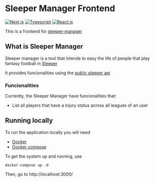# Sleeper Manager Frontend

[![Next.js](https://img.shields.io/badge/next.js-10.2.3-lightgrey?style=flat&logo=next.js)](https://nextjs.org/)
[![Typescript](https://img.shields.io/badge/typescript-4.4.2-blue?style=flat&logo=typescript)](https://www.typescriptlang.org/)
[![React.js](https://img.shields.io/badge/react.js-17.0.2-informational?style=flat&logo=react)](https://reactjs.org/)

This is a frontend for [sleeper-manager](https://github.com/mcorreiab/sleeper-manager)

## What is Sleeper Manager
Sleeper manager is a tool that intends to easy the life of people that play fantasy football in [Sleeper](https://sleeper.app/)

It provides funcionalities using the [public sleeper api ](https://docs.sleeper.app/)

### Funcionalities

Currently, the Sleeper Manager have funcionalities that:
- List all players that have a injury status across all leagues of an user


## Running locally
To run the application locally you will need
- [Docker](https://docs.docker.com/desktop/)
- [Docker compose](https://docs.docker.com/compose/install/)

To get the system up and running, use
``` shell
docker-compose up -d
```

Then, go to http://localhost:3000/